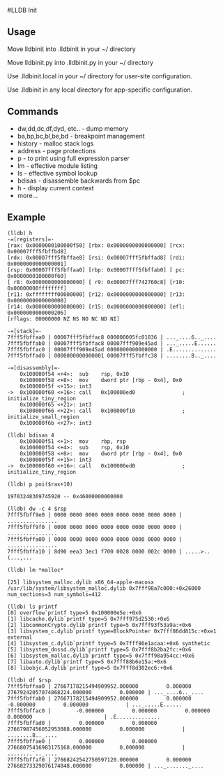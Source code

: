 #LLDB Init

Usage
-----

Move lldbinit into .lldbinit in your ~/ directory

Move lldbinit.py into .lldbinit.py in your ~/ directory

Use .lldbinit.local in your ~/ directory for user-site configuration.

Use .lldbinit in any local directory for app-specific configuration.

Commands
--------

 - dw,dd,dc,df,dyd, etc.. - dump memory
 - ba,bp,bc,bl,be,bd - breakpoint management
 - history - malloc stack logs
 - address - page protections
 - p - to print using full expression parser 
 - lm - effective module listing 
 - ls - effective symbol lookup
 - bdisas - disassemble backwards from $pc
 - h - display current context
 - more...

Example
-------

```
(lldb) h
-=[registers]=-
[rax: 0x0000000100000f50] [rbx: 0x0000000000000000] [rcx: 0x00007fff5fbffbd8]
[rdx: 0x00007fff5fbffae8] [rsi: 0x00007fff5fbffad8] [rdi: 0x0000000000000001]
[rsp: 0x00007fff5fbffaa0] [rbp: 0x00007fff5fbffab0] [ pc: 0x0000000100000f60]
[ r8: 0x0000000000000000] [ r9: 0x00007fff742760c8] [r10: 0x00000000ffffffff]
[r11: 0xffffffff00000000] [r12: 0x0000000000000000] [r13: 0x0000000000000000]
[r14: 0x0000000000000000] [r15: 0x0000000000000000] [efl: 0x0000000000000206]
[rflags: 00000000 NZ NS NO NC ND NI]

-=[stack]=-
7fff5fbffaa0 | 00007fff5fbffac8 000000005fc01036 | ..._....6.._....
7fff5fbffab0 | 00007fff5fbffac8 00007fff909e45ad | ..._.....E......
7fff5fbffac0 | 00007fff909e45ad 0000000000000000 | .E..............
7fff5fbffad0 | 0000000000000001 00007fff5fbffc38 | ........8.._....

-=[disassembly]=-
    0x100000f54 <+4>:  sub    rsp, 0x10
    0x100000f58 <+8>:  mov    dword ptr [rbp - 0x4], 0x0
    0x100000f5f <+15>: int3
->  0x100000f60 <+16>: call   0x100000ed0               ; initialize_tiny_region
    0x100000f65 <+21>: int3
    0x100000f66 <+22>: call   0x100000f10               ; initialize_small_region
    0x100000f6b <+27>: int3
```

```
(lldb) bdisas 4
    0x100000f51 <+1>:  mov    rbp, rsp
    0x100000f54 <+4>:  sub    rsp, 0x10
    0x100000f58 <+8>:  mov    dword ptr [rbp - 0x4], 0x0
    0x100000f5f <+15>: int3
->  0x100000f60 <+16>: call   0x100000ed0               ; initialize_tiny_region
```

```
(lldb) p poi($rax+10)

19703248369745920 -- 0x46000000000000

```

```
(lldb) dw -c 4 $rsp
7fff5fbff9e0 | 0000 0000 0000 0000 0000 0000 0000 0000 | ................
7fff5fbff9f0 | 0000 0000 0000 0000 0000 0000 0000 0000 | ................
7fff5fbffa00 | 0000 0000 0000 0000 0000 0000 0000 0000 | ................
7fff5fbffa10 | 8d90 eea3 3ec1 f700 0028 0000 002c 0000 | .....>..(...,...
```

```
(lldb) lm *malloc*

[25] libsystem_malloc.dylib x86_64-apple-macosx /usr/lib/system/libsystem_malloc.dylib 0x7fff98a7c000:+0x26000 num_sections=3 num_symbols=412
```

```
(lldb) ls printf
[0] overflow`printf type=5 0x100000e5e:+0x6
[1] libcache.dylib`printf type=5 0x7fff975d2530:+0x6
[2] libcommonCrypto.dylib`printf type=5 0x7fff93f53a9a:+0x6
[3] libsystem_c.dylib`printf type=BlockPointer 0x7fff86dd815c:+0xe1 external
[4] libsystem_c.dylib`printf type=5 0x7fff86e1acaa:+0x6 synthetic
[5] libsystem_dnssd.dylib`printf type=5 0x7fff8b2ba2fc:+0x6
[6] libsystem_malloc.dylib`printf type=5 0x7fff98a954cc:+0x6
[7] libauto.dylib`printf type=5 0x7fff88b6e15a:+0x6
[8] libobjc.A.dylib`printf type=5 0x7fff8d302ec6:+0x6
```

```
(lldb) df $rsp
7fff5fbffaa0 | 27667178215494909952.000000         0.000000 27679242057074868224.000000         0.000000 | ..._....6.._....
7fff5fbffab0 | 27667178215494909952.000000         0.000000        -0.000000         0.000000            | ..._.....E......
7fff5fbffac0 |        -0.000000         0.000000         0.000000         0.000000                       | .E..............
7fff5fbffad0 |         0.000000         0.000000 27667987456052953088.000000         0.000000            | ........8.._....
7fff5fbffae0 |         0.000000         0.000000 27668075416983175168.000000         0.000000            | ........`.._....
7fff5fbffaf0 | 27668242542750597120.000000         0.000000 27668273329076174848.000000         0.000000 | ..._......._....
```
